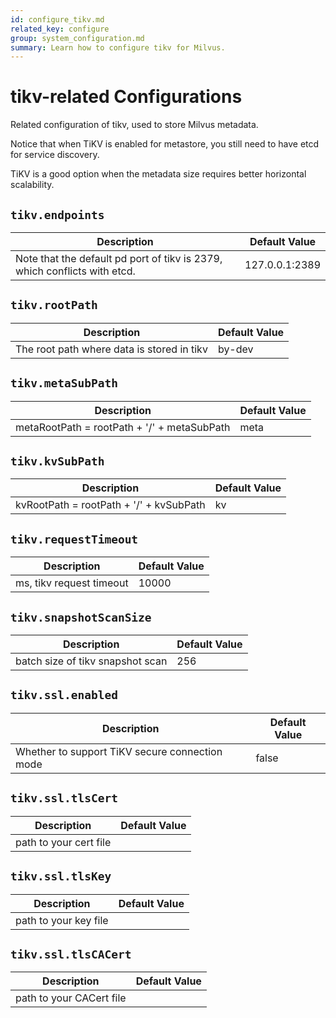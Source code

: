 ```yaml
---
id: configure_tikv.md
related_key: configure
group: system_configuration.md
summary: Learn how to configure tikv for Milvus.
---
```


# tikv-related Configurations

Related configuration of tikv, used to store Milvus metadata.

Notice that when TiKV is enabled for metastore, you still need to have etcd for service discovery.

TiKV is a good option when the metadata size requires better horizontal scalability.

## `tikv.endpoints`

<table id="tikv.endpoints">
  <thead>
    <tr>
      <th class="width80">Description</th>
      <th class="width20">Default Value</th> 
    </tr>
  </thead>
  <tbody>
    <tr>
      <td>        Note that the default pd port of tikv is 2379, which conflicts with etcd.      </td>
      <td>127.0.0.1:2389</td>
    </tr>
  </tbody>
</table>


## `tikv.rootPath`

<table id="tikv.rootPath">
  <thead>
    <tr>
      <th class="width80">Description</th>
      <th class="width20">Default Value</th> 
    </tr>
  </thead>
  <tbody>
    <tr>
      <td>        The root path where data is stored in tikv      </td>
      <td>by-dev</td>
    </tr>
  </tbody>
</table>


## `tikv.metaSubPath`

<table id="tikv.metaSubPath">
  <thead>
    <tr>
      <th class="width80">Description</th>
      <th class="width20">Default Value</th> 
    </tr>
  </thead>
  <tbody>
    <tr>
      <td>        metaRootPath = rootPath + '/' + metaSubPath      </td>
      <td>meta</td>
    </tr>
  </tbody>
</table>


## `tikv.kvSubPath`

<table id="tikv.kvSubPath">
  <thead>
    <tr>
      <th class="width80">Description</th>
      <th class="width20">Default Value</th> 
    </tr>
  </thead>
  <tbody>
    <tr>
      <td>        kvRootPath = rootPath + '/' + kvSubPath      </td>
      <td>kv</td>
    </tr>
  </tbody>
</table>


## `tikv.requestTimeout`

<table id="tikv.requestTimeout">
  <thead>
    <tr>
      <th class="width80">Description</th>
      <th class="width20">Default Value</th> 
    </tr>
  </thead>
  <tbody>
    <tr>
      <td>        ms, tikv request timeout      </td>
      <td>10000</td>
    </tr>
  </tbody>
</table>


## `tikv.snapshotScanSize`

<table id="tikv.snapshotScanSize">
  <thead>
    <tr>
      <th class="width80">Description</th>
      <th class="width20">Default Value</th> 
    </tr>
  </thead>
  <tbody>
    <tr>
      <td>        batch size of tikv snapshot scan      </td>
      <td>256</td>
    </tr>
  </tbody>
</table>


## `tikv.ssl.enabled`

<table id="tikv.ssl.enabled">
  <thead>
    <tr>
      <th class="width80">Description</th>
      <th class="width20">Default Value</th> 
    </tr>
  </thead>
  <tbody>
    <tr>
      <td>        Whether to support TiKV secure connection mode      </td>
      <td>false</td>
    </tr>
  </tbody>
</table>


## `tikv.ssl.tlsCert`

<table id="tikv.ssl.tlsCert">
  <thead>
    <tr>
      <th class="width80">Description</th>
      <th class="width20">Default Value</th> 
    </tr>
  </thead>
  <tbody>
    <tr>
      <td>        path to your cert file      </td>
      <td></td>
    </tr>
  </tbody>
</table>


## `tikv.ssl.tlsKey`

<table id="tikv.ssl.tlsKey">
  <thead>
    <tr>
      <th class="width80">Description</th>
      <th class="width20">Default Value</th> 
    </tr>
  </thead>
  <tbody>
    <tr>
      <td>        path to your key file      </td>
      <td></td>
    </tr>
  </tbody>
</table>


## `tikv.ssl.tlsCACert`

<table id="tikv.ssl.tlsCACert">
  <thead>
    <tr>
      <th class="width80">Description</th>
      <th class="width20">Default Value</th> 
    </tr>
  </thead>
  <tbody>
    <tr>
      <td>        path to your CACert file      </td>
      <td></td>
    </tr>
  </tbody>
</table>


